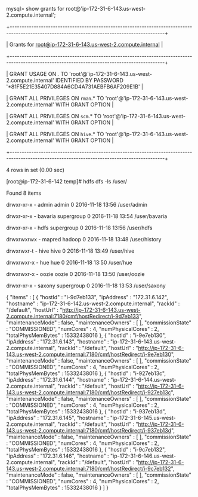 mysql> show grants for root@'ip-172-31-6-143.us-west-2.compute.internal';

+----------------------------------------------------------------------------------------------------------------------------------------------+

| Grants for root@ip-172-31-6-143.us-west-2.compute.internal                                                                                   |

+----------------------------------------------------------------------------------------------------------------------------------------------+

| GRANT USAGE ON *.* TO 'root'@'ip-172-31-6-143.us-west-2.compute.internal' IDENTIFIED BY PASSWORD '*81F5E21E35407D884A6CD4A731AEBFB6AF209E1B' |

| GRANT ALL PRIVILEGES ON `rman`.* TO 'root'@'ip-172-31-6-143.us-west-2.compute.internal' WITH GRANT OPTION                                    |

| GRANT ALL PRIVILEGES ON `scm`.* TO 'root'@'ip-172-31-6-143.us-west-2.compute.internal' WITH GRANT OPTION                                     |

| GRANT ALL PRIVILEGES ON `hive`.* TO 'root'@'ip-172-31-6-143.us-west-2.compute.internal' WITH GRANT OPTION                                    |

+----------------------------------------------------------------------------------------------------------------------------------------------+

4 rows in set (0.00 sec)


[root@ip-172-31-6-142 temp]# hdfs dfs -ls /user/

Found 8 items

drwxr-xr-x   - admin   admin               0 2016-11-18 13:56 /user/admin

drwxr-xr-x   - bavaria supergroup          0 2016-11-18 13:54 /user/bavaria

drwxr-xr-x   - hdfs    supergroup          0 2016-11-18 13:56 /user/hdfs

drwxrwxrwx   - mapred  hadoop              0 2016-11-18 13:48 /user/history

drwxrwxr-t   - hive    hive                0 2016-11-18 13:49 /user/hive

drwxrwxr-x   - hue     hue                 0 2016-11-18 13:50 /user/hue

drwxrwxr-x   - oozie   oozie               0 2016-11-18 13:50 /user/oozie

drwxr-xr-x   - saxony  supergroup          0 2016-11-18 13:53 /user/saxony





{
  "items" : [ {
    "hostId" : "i-9d7eb133",
    "ipAddress" : "172.31.6.142",
    "hostname" : "ip-172-31-6-142.us-west-2.compute.internal",
    "rackId" : "/default",
    "hostUrl" : "http://ip-172-31-6-143.us-west-2.compute.internal:7180/cmf/hostRedirect/i-9d7eb133",
    "maintenanceMode" : false,
    "maintenanceOwners" : [ ],
    "commissionState" : "COMMISSIONED",
    "numCores" : 4,
    "numPhysicalCores" : 2,
    "totalPhysMemBytes" : 15332438016
  }, {
    "hostId" : "i-9e7eb130",
    "ipAddress" : "172.31.6.143",
    "hostname" : "ip-172-31-6-143.us-west-2.compute.internal",
    "rackId" : "/default",
    "hostUrl" : "http://ip-172-31-6-143.us-west-2.compute.internal:7180/cmf/hostRedirect/i-9e7eb130",
    "maintenanceMode" : false,
    "maintenanceOwners" : [ ],
    "commissionState" : "COMMISSIONED",
    "numCores" : 4,
    "numPhysicalCores" : 2,
    "totalPhysMemBytes" : 15332438016
  }, {
    "hostId" : "i-927eb13c",
    "ipAddress" : "172.31.6.144",
    "hostname" : "ip-172-31-6-144.us-west-2.compute.internal",
    "rackId" : "/default",
    "hostUrl" : "http://ip-172-31-6-143.us-west-2.compute.internal:7180/cmf/hostRedirect/i-927eb13c",
    "maintenanceMode" : false,
    "maintenanceOwners" : [ ],
    "commissionState" : "COMMISSIONED",
    "numCores" : 4,
    "numPhysicalCores" : 2,
    "totalPhysMemBytes" : 15332438016
  }, {
    "hostId" : "i-937eb13d",
    "ipAddress" : "172.31.6.145",
    "hostname" : "ip-172-31-6-145.us-west-2.compute.internal",
    "rackId" : "/default",
    "hostUrl" : "http://ip-172-31-6-143.us-west-2.compute.internal:7180/cmf/hostRedirect/i-937eb13d",
    "maintenanceMode" : false,
    "maintenanceOwners" : [ ],
    "commissionState" : "COMMISSIONED",
    "numCores" : 4,
    "numPhysicalCores" : 2,
    "totalPhysMemBytes" : 15332438016
  }, {
    "hostId" : "i-9c7eb132",
    "ipAddress" : "172.31.6.146",
    "hostname" : "ip-172-31-6-146.us-west-2.compute.internal",
    "rackId" : "/default",
    "hostUrl" : "http://ip-172-31-6-143.us-west-2.compute.internal:7180/cmf/hostRedirect/i-9c7eb132",
    "maintenanceMode" : false,
    "maintenanceOwners" : [ ],
    "commissionState" : "COMMISSIONED",
    "numCores" : 4,
    "numPhysicalCores" : 2,
    "totalPhysMemBytes" : 15332438016
  } ]
}
